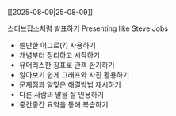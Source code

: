 [[2025-08-09|25-08-09]]

스티브잡스처럼 발표하기
Presenting like Steve Jobs
- 쓸만한 어그로(?) 사용하기
- 개념부터 정리하고 시작하기
- 유머러스한 장표로 관객 환기하기
- 알아보기 쉽게 그래프와 사진 활용하기
- 문제점과 알맞은 해결방법 제시하기
- 다른 사람의 말을 잘 인용하기
- 중간중간 요약을 통해 복습하기